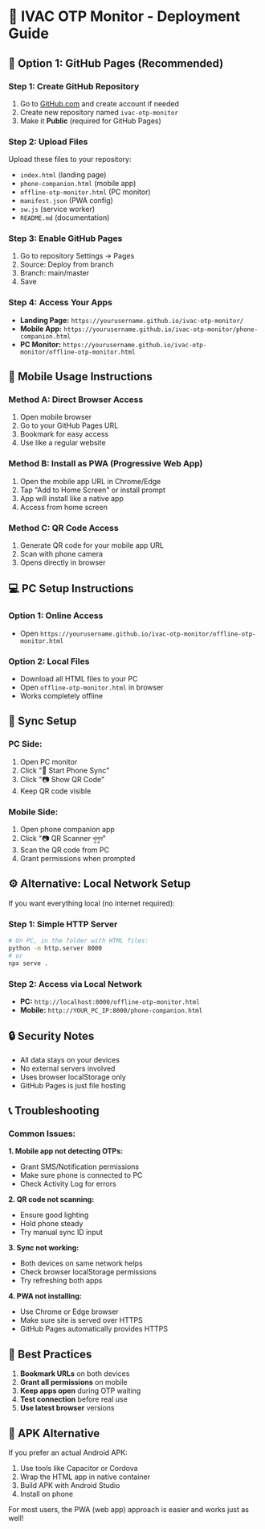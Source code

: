 # 🚀 IVAC OTP Monitor - Deployment Guide

## 📱 Option 1: GitHub Pages (Recommended)

### Step 1: Create GitHub Repository
1. Go to [GitHub.com](https://github.com) and create account if needed
2. Create new repository named `ivac-otp-monitor`
3. Make it **Public** (required for GitHub Pages)

### Step 2: Upload Files
Upload these files to your repository:
- `index.html` (landing page)
- `phone-companion.html` (mobile app)
- `offline-otp-monitor.html` (PC monitor)
- `manifest.json` (PWA config)
- `sw.js` (service worker)
- `README.md` (documentation)

### Step 3: Enable GitHub Pages
1. Go to repository Settings → Pages
2. Source: Deploy from branch
3. Branch: main/master
4. Save

### Step 4: Access Your Apps
- **Landing Page:** `https://yourusername.github.io/ivac-otp-monitor/`
- **Mobile App:** `https://yourusername.github.io/ivac-otp-monitor/phone-companion.html`
- **PC Monitor:** `https://yourusername.github.io/ivac-otp-monitor/offline-otp-monitor.html`

## 📱 Mobile Usage Instructions

### Method A: Direct Browser Access
1. Open mobile browser
2. Go to your GitHub Pages URL
3. Bookmark for easy access
4. Use like a regular website

### Method B: Install as PWA (Progressive Web App)
1. Open the mobile app URL in Chrome/Edge
2. Tap "Add to Home Screen" or install prompt
3. App will install like a native app
4. Access from home screen

### Method C: QR Code Access
1. Generate QR code for your mobile app URL
2. Scan with phone camera
3. Opens directly in browser

## 💻 PC Setup Instructions

### Option 1: Online Access
- Open `https://yourusername.github.io/ivac-otp-monitor/offline-otp-monitor.html`

### Option 2: Local Files
- Download all HTML files to your PC
- Open `offline-otp-monitor.html` in browser
- Works completely offline

## 🔗 Sync Setup

### PC Side:
1. Open PC monitor
2. Click "📱 Start Phone Sync" 
3. Click "📷 Show QR Code"
4. Keep QR code visible

### Mobile Side:
1. Open phone companion app
2. Click "📷 QR Scanner খুলুন"
3. Scan the QR code from PC
4. Grant permissions when prompted

## ⚙️ Alternative: Local Network Setup

If you want everything local (no internet required):

### Step 1: Simple HTTP Server
```bash
# On PC, in the folder with HTML files:
python -m http.server 8000
# or
npx serve .
```

### Step 2: Access via Local Network
- **PC:** `http://localhost:8000/offline-otp-monitor.html`
- **Mobile:** `http://YOUR_PC_IP:8000/phone-companion.html`

## 🔒 Security Notes

- All data stays on your devices
- No external servers involved
- Uses browser localStorage only
- GitHub Pages is just file hosting

## 📞 Troubleshooting

### Common Issues:

**1. Mobile app not detecting OTPs:**
- Grant SMS/Notification permissions
- Make sure phone is connected to PC
- Check Activity Log for errors

**2. QR code not scanning:**
- Ensure good lighting
- Hold phone steady
- Try manual sync ID input

**3. Sync not working:**
- Both devices on same network helps
- Check browser localStorage permissions
- Try refreshing both apps

**4. PWA not installing:**
- Use Chrome or Edge browser
- Make sure site is served over HTTPS
- GitHub Pages automatically provides HTTPS

## 🎯 Best Practices

1. **Bookmark URLs** on both devices
2. **Grant all permissions** on mobile
3. **Keep apps open** during OTP waiting
4. **Test connection** before real use
5. **Use latest browser** versions

## 📱 APK Alternative

If you prefer an actual Android APK:
1. Use tools like Capacitor or Cordova
2. Wrap the HTML app in native container
3. Build APK with Android Studio
4. Install on phone

For most users, the PWA (web app) approach is easier and works just as well!